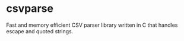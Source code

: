# csvparse
Fast and memory efficient CSV parser library written in C that handles escape and quoted strings.
